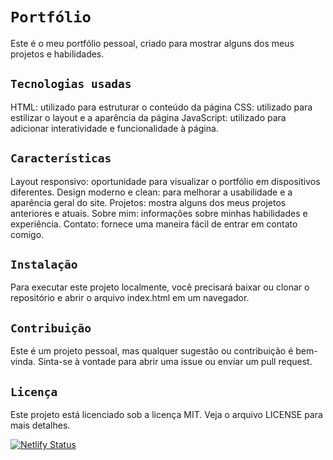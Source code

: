 # `Portfólio`
Este é o meu portfólio pessoal, criado para mostrar alguns dos meus projetos e habilidades.

## `Tecnologias usadas`
HTML: utilizado para estruturar o conteúdo da página
CSS: utilizado para estilizar o layout e a aparência da página
JavaScript: utilizado para adicionar interatividade e funcionalidade à página.

## `Características`
Layout responsivo: oportunidade para visualizar o portfólio em dispositivos diferentes.
Design moderno e clean: para melhorar a usabilidade e a aparência geral do site.
Projetos: mostra alguns dos meus projetos anteriores e atuais.
Sobre mim: informações sobre minhas habilidades e experiência.
Contato: fornece uma maneira fácil de entrar em contato comigo.

## `Instalação`
Para executar este projeto localmente, você precisará baixar ou clonar o repositório e abrir o arquivo index.html em um navegador.

## `Contribuição`
Este é um projeto pessoal, mas qualquer sugestão ou contribuição é bem-vinda. Sinta-se à vontade para abrir uma issue ou enviar um pull request.

## `Licença`
Este projeto está licenciado sob a licença MIT. Veja o arquivo LICENSE para mais detalhes.

[![Netlify Status](https://api.netlify.com/api/v1/badges/21ad07b2-8132-4a78-bd80-08201337accd/deploy-status)](https://app.netlify.com/sites/luizfporto/deploys)




